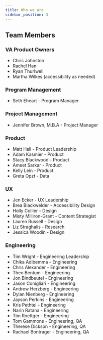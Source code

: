 ```yaml
---
title: Who we are
sidebar_position: 3
---
```



## Team Members

### VA Product Owners

- Chris Johnston
- Rachel Han
- Ryan Thurlwell
- Martha Wilkes (accessibility as needed)

### Program Management

- Seth Eheart - Program Manager

### Project Management

- Jennifer Brown, M.B.A - Project Manager

### Product

- Matt Hall - Product Leadership
- Adam Kasmier - Product
- Stacy Blackwood - Product
- Ameet Sarkar - Product
- Kelly Lein - Product
- Greta Opzt - Data

### UX

- Jen Ecker - UX Leadership
- Brea Blackwelder - Accessibility Design
- Holly Collier - Design
- Misty Milliron-Grant - Content Strategist
- Lauren Russell - Design
- Liz Straghalis - Research
- Jessica Woodin - Design

### Engineering

- Tim Wright - Engineering Leadership
- Chika Adibemma - Engineering
- Chris Alexander - Engineering
- Theo Bentum - Engineering
- Jon Bindbeutel - Engineering
- Jason Conigliari - Engineering
- Andrew Herzberg - Engineering
- Dylan Nienberg - Engineering
- Jayson Perkins - Engineering
- Kris Pethtel - Engineering
- Narin Ratana - Engineering
- Tim Roettger - Engineering
- Tom Gammons - Engineering, QA
- Therese Dickson - Engineering, QA
- Rachael Bontrager - Engineering, QA

